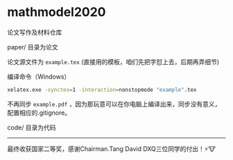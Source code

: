 # mathmodel2020

论文写作及材料仓库

paper/ 目录为论文

论文源文件为 `example.tex` (直接用的模板，咱们先把字怼上去，后期再弄细节)

编译命令（Windows）

```bash
xelatex.exe -synctex=1 -interaction=nonstopmode "example".tex
```

不再同步 ``example.pdf`` ，因为那玩意可以在你电脑上编译出来，同步没有意义，配置相应的.gitignore。

code/  目录为代码

---
最终收获国家二等奖，感谢Chairman.Tang David DXQ三位同学的付出！:zap::cow:
